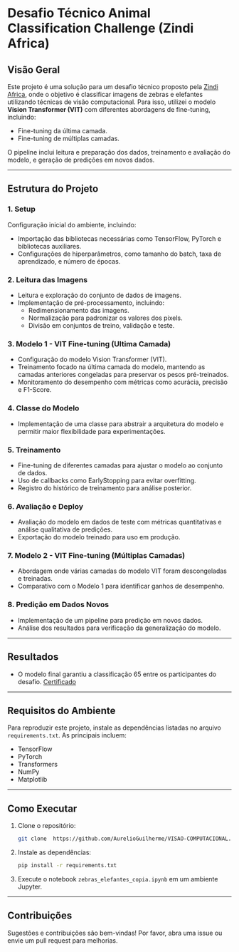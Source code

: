 # Desafio Técnico Animal Classification Challenge (Zindi Africa)

## Visão Geral
Este projeto é uma solução para um desafio técnico proposto pela [Zindi Africa](https://zindi.africa/competitions/sbtic-animal-classification), onde o objetivo é classificar imagens de zebras e elefantes utilizando técnicas de visão computacional. Para isso, utilizei o modelo **Vision Transformer (VIT)** com diferentes abordagens de fine-tuning, incluindo:

- Fine-tuning da última camada.
- Fine-tuning de múltiplas camadas.

O pipeline inclui leitura e preparação dos dados, treinamento e avaliação do modelo, e geração de predições em novos dados.

---

## Estrutura do Projeto

### 1. **Setup**
Configuração inicial do ambiente, incluindo:
- Importação das bibliotecas necessárias como TensorFlow, PyTorch e bibliotecas auxiliares.
- Configurações de hiperparâmetros, como tamanho do batch, taxa de aprendizado, e número de épocas.

### 2. **Leitura das Imagens**
- Leitura e exploração do conjunto de dados de imagens.
- Implementação de pré-processamento, incluindo:
  - Redimensionamento das imagens.
  - Normalização para padronizar os valores dos pixels.
  - Divisão em conjuntos de treino, validação e teste.

### 3. **Modelo 1 - VIT Fine-tuning (Ultima Camada)**
- Configuração do modelo Vision Transformer (VIT).
- Treinamento focado na última camada do modelo, mantendo as camadas anteriores congeladas para preservar os pesos pré-treinados.
- Monitoramento do desempenho com métricas como acurácia, precisão e F1-Score.

### 4. **Classe do Modelo**
- Implementação de uma classe para abstrair a arquitetura do modelo e permitir maior flexibilidade para experimentações.

### 5. **Treinamento**
- Fine-tuning de diferentes camadas para ajustar o modelo ao conjunto de dados.
- Uso de callbacks como EarlyStopping para evitar overfitting.
- Registro do histórico de treinamento para análise posterior.

### 6. **Avaliação e Deploy**
- Avaliação do modelo em dados de teste com métricas quantitativas e análise qualitativa de predições.
- Exportação do modelo treinado para uso em produção.

### 7. **Modelo 2 - VIT Fine-tuning (Múltiplas Camadas)**
- Abordagem onde várias camadas do modelo VIT foram descongeladas e treinadas.
- Comparativo com o Modelo 1 para identificar ganhos de desempenho.

### 8. **Predição em Dados Novos**
- Implementação de um pipeline para predição em novos dados.
- Análise dos resultados para verificação da generalização do modelo.

---

## Resultados
- O modelo final garantiu a classificação 65 entre os participantes do desafio. [Certificado](https://zindi.africa/users/aurelio/competitions/certificate)

---

## Requisitos do Ambiente
Para reproduzir este projeto, instale as dependências listadas no arquivo `requirements.txt`. As principais incluem:
- TensorFlow
- PyTorch
- Transformers
- NumPy
- Matplotlib

---

## Como Executar
1. Clone o repositório:
   ```bash
   git clone  https://github.com/AurelioGuilherme/VISAO-COMPUTACIONAL.git
   
   ```
2. Instale as dependências:
   ```bash
   pip install -r requirements.txt
   ```
3. Execute o notebook `zebras_elefantes_copia.ipynb` em um ambiente Jupyter.

---

## Contribuições
Sugestões e contribuições são bem-vindas! Por favor, abra uma issue ou envie um pull request para melhorias.

